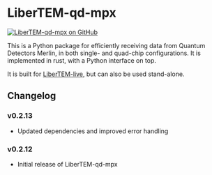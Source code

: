 # LiberTEM-qd-mpx

[![LiberTEM-qd-mpx on GitHub](https://img.shields.io/badge/GitHub-MIT-informational)](https://github.com/LiberTEM/LiberTEM-rs)

This is a Python package for efficiently receiving data from
Quantum Detectors Merlin, in both single- and quad-chip configurations.
It is implemented in rust, with a Python interface on top.

It is built for [LiberTEM-live](https://github.com/libertem/libertem-live), but can
also be used stand-alone.

## Changelog

### v0.2.13

- Updated dependencies and improved error handling

### v0.2.12

- Initial release of LiberTEM-qd-mpx
